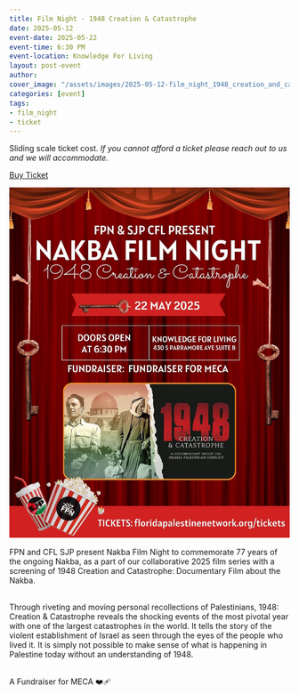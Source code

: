 ```yaml
---
title: Film Night - 1948 Creation & Catastrophe
date: 2025-05-12
event-date: 2025-05-22
event-time: 6:30 PM
event-location: Knowledge For Living
layout: post-event
author: 
cover_image: "/assets/images/2025-05-12-film_night_1948_creation_and_catastrophe/1.jpg"
categories: [event]
tags:
- film_night
- ticket
---
```


<p>Sliding scale ticket cost.
<i>If you cannot afford a ticket please reach out to us and we will accommodate.</i></p>
<div class="button-container">
    <div class="button">
    <a href="https://givebutter.com/oYa3CY" target="_blank">Buy Ticket</a>
    </div>
</div>

![1](/assets/images/2025-05-12-film_night_1948_creation_and_catastrophe/1.jpg)

<p style="text-align: left;">
FPN and CFL SJP present Nakba Film Night to commemorate 77 years of the ongoing Nakba, as a part of our collaborative 2025 film series with a screening of 1948 Creation and Catastrophe: Documentary Film about the Nakba.<br/><br/>

Through riveting and moving personal recollections of Palestinians, 1948: Creation & Catastrophe reveals the shocking events of the most pivotal year with one of the largest catastrophes in the world. It tells the story of the violent establishment of Israel as seen through the eyes of the people who lived it. It is simply not possible to make sense of what is happening in Palestine today without an understanding of 1948.<br/><br/>

A Fundraiser for MECA ❤️‍🩹
</p>